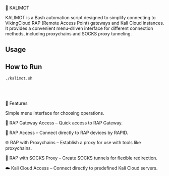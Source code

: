 🥃 KALIMOT

KALIMOT is a Bash automation script designed to simplify connecting to VikingCloud RAP (Remote Access Point) gateways and Kali Cloud instances.
It provides a convenient menu-driven interface for different connection methods, including proxychains and SOCKS proxy tunneling.

## Usage

## How to Run
```bash
./kalimot.sh
```

<br>
<br>

🚀 Features

Simple menu interface for choosing operations.

🔑 RAP Gateway Access – Quick access to RAP Gateway.

📡 RAP Access – Connect directly to RAP devices by RAPID.

🌐 RAP with Proxychains – Establish a proxy for use with tools like proxychains.

🧩 RAP with SOCKS Proxy – Create SOCKS tunnels for flexible redirection.

☁️ Kali Cloud Access – Connect directly to predefined Kali Cloud servers.

